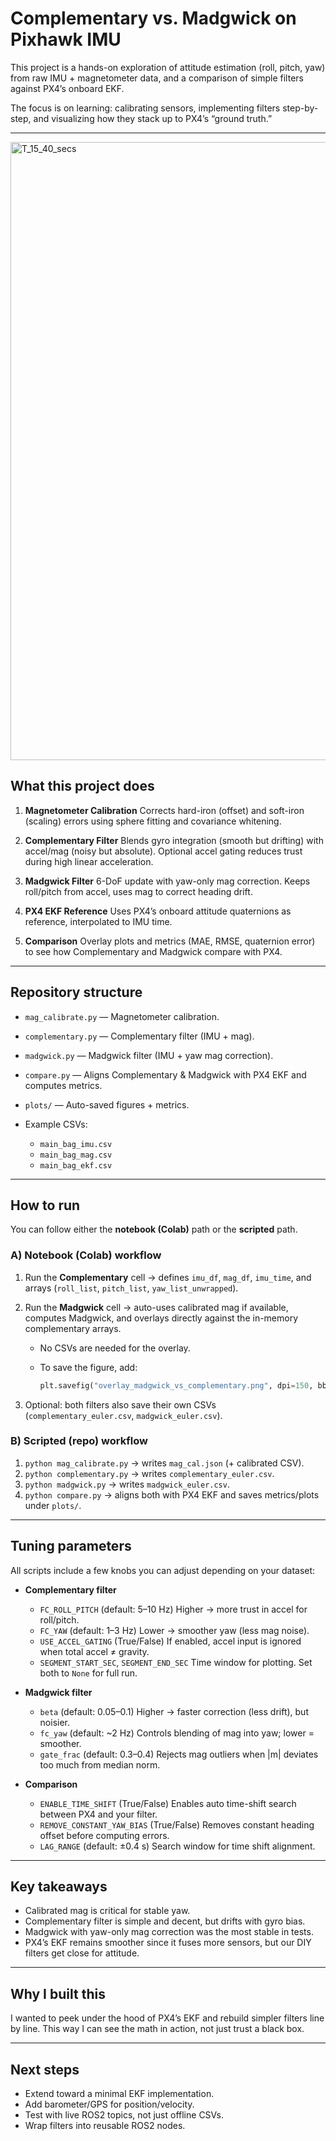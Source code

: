 # Complementary vs. Madgwick on Pixhawk IMU

This project is a hands-on exploration of attitude estimation (roll, pitch, yaw) from raw IMU + magnetometer data, and a comparison of simple filters against PX4’s onboard EKF.

The focus is on learning: calibrating sensors, implementing filters step-by-step, and visualizing how they stack up to PX4’s “ground truth.”

---

<img width="1189" height="989" alt="T_15_40_secs" src="https://github.com/user-attachments/assets/bde1cb0d-afdb-459c-8fd8-0e5d76fc9812" />


## What this project does

1. **Magnetometer Calibration**
   Corrects hard-iron (offset) and soft-iron (scaling) errors using sphere fitting and covariance whitening.

2. **Complementary Filter**
   Blends gyro integration (smooth but drifting) with accel/mag (noisy but absolute). Optional accel gating reduces trust during high linear acceleration.

3. **Madgwick Filter**
   6-DoF update with yaw-only mag correction. Keeps roll/pitch from accel, uses mag to correct heading drift.

4. **PX4 EKF Reference**
   Uses PX4’s onboard attitude quaternions as reference, interpolated to IMU time.

5. **Comparison**
   Overlay plots and metrics (MAE, RMSE, quaternion error) to see how Complementary and Madgwick compare with PX4.

---

## Repository structure

* `mag_calibrate.py` — Magnetometer calibration.
* `complementary.py` — Complementary filter (IMU + mag).
* `madgwick.py` — Madgwick filter (IMU + yaw mag correction).
* `compare.py` — Aligns Complementary & Madgwick with PX4 EKF and computes metrics.
* `plots/` — Auto-saved figures + metrics.
* Example CSVs:

  * `main_bag_imu.csv`
  * `main_bag_mag.csv`
  * `main_bag_ekf.csv`

---

## How to run

You can follow either the **notebook (Colab)** path or the **scripted** path.

### A) Notebook (Colab) workflow

1. Run the **Complementary** cell → defines `imu_df`, `mag_df`, `imu_time`, and arrays (`roll_list`, `pitch_list`, `yaw_list_unwrapped`).
2. Run the **Madgwick** cell → auto-uses calibrated mag if available, computes Madgwick, and overlays directly against the in-memory complementary arrays.

   * No CSVs are needed for the overlay.
   * To save the figure, add:

     ```python
     plt.savefig("overlay_madgwick_vs_complementary.png", dpi=150, bbox_inches="tight")
     ```
3. Optional: both filters also save their own CSVs (`complementary_euler.csv`, `madgwick_euler.csv`).

### B) Scripted (repo) workflow

1. `python mag_calibrate.py` → writes `mag_cal.json` (+ calibrated CSV).
2. `python complementary.py` → writes `complementary_euler.csv`.
3. `python madgwick.py` → writes `madgwick_euler.csv`.
4. `python compare.py` → aligns both with PX4 EKF and saves metrics/plots under `plots/`.

---

## Tuning parameters

All scripts include a few knobs you can adjust depending on your dataset:

* **Complementary filter**

  * `FC_ROLL_PITCH` (default: 5–10 Hz)
    Higher → more trust in accel for roll/pitch.
  * `FC_YAW` (default: 1–3 Hz)
    Lower → smoother yaw (less mag noise).
  * `USE_ACCEL_GATING` (True/False)
    If enabled, accel input is ignored when total accel ≠ gravity.
  * `SEGMENT_START_SEC`, `SEGMENT_END_SEC`
    Time window for plotting. Set both to `None` for full run.

* **Madgwick filter**

  * `beta` (default: 0.05–0.1)
    Higher → faster correction (less drift), but noisier.
  * `fc_yaw` (default: ~2 Hz)
    Controls blending of mag into yaw; lower = smoother.
  * `gate_frac` (default: 0.3–0.4)
    Rejects mag outliers when |m| deviates too much from median norm.

* **Comparison**

  * `ENABLE_TIME_SHIFT` (True/False)
    Enables auto time-shift search between PX4 and your filter.
  * `REMOVE_CONSTANT_YAW_BIAS` (True/False)
    Removes constant heading offset before computing errors.
  * `LAG_RANGE` (default: ±0.4 s)
    Search window for time shift alignment.

---

## Key takeaways

* Calibrated mag is critical for stable yaw.
* Complementary filter is simple and decent, but drifts with gyro bias.
* Madgwick with yaw-only mag correction was the most stable in tests.
* PX4’s EKF remains smoother since it fuses more sensors, but our DIY filters get close for attitude.

---

## Why I built this

I wanted to peek under the hood of PX4’s EKF and rebuild simpler filters line by line. This way I can see the math in action, not just trust a black box.

---

## Next steps

* Extend toward a minimal EKF implementation.
* Add barometer/GPS for position/velocity.
* Test with live ROS2 topics, not just offline CSVs.
* Wrap filters into reusable ROS2 nodes.
